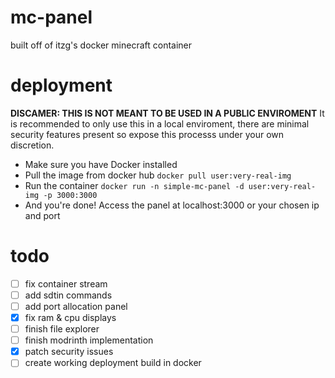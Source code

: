 # mc-panel
built off of itzg's docker minecraft container

# deployment

**DISCAMER: THIS IS NOT MEANT TO BE USED IN A PUBLIC ENVIROMENT**
It is recommended to only use this in a local enviroment, there are minimal security features present so expose this processs under your own discretion.

- Make sure you have Docker installed
- Pull the image from docker hub `docker pull user:very-real-img`
- Run the container `docker run -n simple-mc-panel -d user:very-real-img -p 3000:3000`
- And you're done! Access the panel at localhost:3000 or your chosen ip and port 


# todo
 - [ ] fix container stream
 - [ ] add sdtin commands
 - [ ] add port allocation panel 
 - [x] fix ram & cpu displays
 - [ ] finish file explorer 
 - [ ] finish modrinth implementation 
 - [x] patch security issues
 - [ ] create working deployment build in docker